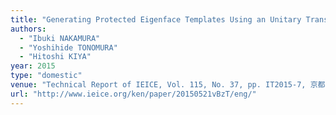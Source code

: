 ```yaml
---
title: "Generating Protected Eigenface Templates Using an Unitary Transformation"
authors:
  - "Ibuki NAKAMURA"
  - "Yoshihide TONOMURA"
  - "Hitoshi KIYA"
year: 2015
type: "domestic"
venue: "Technical Report of IEICE, Vol. 115, No. 37, pp. IT2015-7, 京都市左京区粟田口鳥居町, 2015-05-21."
url: "http://www.ieice.org/ken/paper/20150521vBzT/eng/"
---
```


